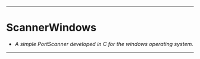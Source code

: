<hr>

# ScannerWindows
- _A simple PortScanner developed in C for the windows operating system._

<hr>
